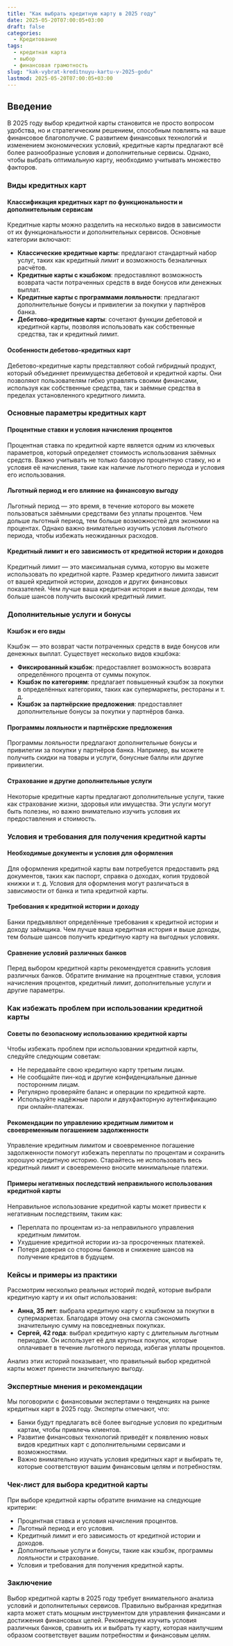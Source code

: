 ```yaml
---
title: "Как выбрать кредитную карту в 2025 году"
date: 2025-05-20T07:00:05+03:00
draft: false
categories:
  - Кредитование
tags:
  - кредитная карта
  - выбор
  - финансовая грамотность
slug: "kak-vybrat-kreditnuyu-kartu-v-2025-godu"
lastmod: 2025-05-20T07:00:05+03:00
---
```


## Введение

В 2025 году выбор кредитной карты становится не просто вопросом удобства, но и стратегическим решением, способным повлиять на ваше финансовое благополучие. С развитием финансовых технологий и изменением экономических условий, кредитные карты предлагают всё более разнообразные условия и дополнительные сервисы. Однако, чтобы выбрать оптимальную карту, необходимо учитывать множество факторов.

### Виды кредитных карт

#### Классификация кредитных карт по функциональности и дополнительным сервисам

Кредитные карты можно разделить на несколько видов в зависимости от их функциональности и дополнительных сервисов. Основные категории включают:

- **Классические кредитные карты**: предлагают стандартный набор услуг, таких как кредитный лимит и возможность безналичных расчётов.
- **Кредитные карты с кэшбэком**: предоставляют возможность возврата части потраченных средств в виде бонусов или денежных выплат.
- **Кредитные карты с программами лояльности**: предлагают дополнительные бонусы и привилегии за покупки у партнёров банка.
- **Дебетово-кредитные карты**: сочетают функции дебетовой и кредитной карты, позволяя использовать как собственные средства, так и кредитный лимит.

#### Особенности дебетово-кредитных карт

Дебетово-кредитные карты представляют собой гибридный продукт, который объединяет преимущества дебетовой и кредитной карты. Они позволяют пользователям гибко управлять своими финансами, используя как собственные средства, так и заёмные средства в пределах установленного кредитного лимита.

### Основные параметры кредитных карт

#### Процентные ставки и условия начисления процентов

Процентная ставка по кредитной карте является одним из ключевых параметров, который определяет стоимость использования заёмных средств. Важно учитывать не только базовую процентную ставку, но и условия её начисления, такие как наличие льготного периода и условия его использования.

#### Льготный период и его влияние на финансовую выгоду

Льготный период — это время, в течение которого вы можете пользоваться заёмными средствами без уплаты процентов. Чем дольше льготный период, тем больше возможностей для экономии на процентах. Однако важно внимательно изучить условия льготного периода, чтобы избежать неожиданных расходов.

#### Кредитный лимит и его зависимость от кредитной истории и доходов

Кредитный лимит — это максимальная сумма, которую вы можете использовать по кредитной карте. Размер кредитного лимита зависит от вашей кредитной истории, доходов и других финансовых показателей. Чем лучше ваша кредитная история и выше доходы, тем больше шансов получить высокий кредитный лимит.

### Дополнительные услуги и бонусы

#### Кэшбэк и его виды

Кэшбэк — это возврат части потраченных средств в виде бонусов или денежных выплат. Существует несколько видов кэшбэка:

- **Фиксированный кэшбэк**: предоставляет возможность возврата определённого процента от суммы покупок.
- **Кэшбэк по категориям**: предлагает повышенный кэшбэк за покупки в определённых категориях, таких как супермаркеты, рестораны и т. д.
- **Кэшбэк за партнёрские предложения**: предоставляет дополнительные бонусы за покупки у партнёров банка.

#### Программы лояльности и партнёрские предложения

Программы лояльности предлагают дополнительные бонусы и привилегии за покупки у партнёров банка. Например, вы можете получить скидки на товары и услуги, бонусные баллы или другие привилегии.

#### Страхование и другие дополнительные услуги

Некоторые кредитные карты предлагают дополнительные услуги, такие как страхование жизни, здоровья или имущества. Эти услуги могут быть полезны, но важно внимательно изучить условия их предоставления и стоимость.

### Условия и требования для получения кредитной карты

#### Необходимые документы и условия для оформления

Для оформления кредитной карты вам потребуется предоставить ряд документов, таких как паспорт, справка о доходах, копия трудовой книжки и т. д. Условия для оформления могут различаться в зависимости от банка и типа кредитной карты.

#### Требования к кредитной истории и доходу

Банки предъявляют определённые требования к кредитной истории и доходу заёмщика. Чем лучше ваша кредитная история и выше доходы, тем больше шансов получить кредитную карту на выгодных условиях.

#### Сравнение условий различных банков

Перед выбором кредитной карты рекомендуется сравнить условия различных банков. Обратите внимание на процентные ставки, условия начисления процентов, кредитный лимит, дополнительные услуги и другие параметры.

### Как избежать проблем при использовании кредитной карты

#### Советы по безопасному использованию кредитной карты

Чтобы избежать проблем при использовании кредитной карты, следуйте следующим советам:

- Не передавайте свою кредитную карту третьим лицам.
- Не сообщайте пин-код и другие конфиденциальные данные посторонним лицам.
- Регулярно проверяйте баланс и операции по кредитной карте.
- Используйте надёжные пароли и двухфакторную аутентификацию при онлайн-платежах.

#### Рекомендации по управлению кредитным лимитом и своевременным погашением задолженности

Управление кредитным лимитом и своевременное погашение задолженности помогут избежать переплаты по процентам и сохранить хорошую кредитную историю. Старайтесь не использовать весь кредитный лимит и своевременно вносите минимальные платежи.

#### Примеры негативных последствий неправильного использования кредитной карты

Неправильное использование кредитной карты может привести к негативным последствиям, таким как:

- Переплата по процентам из-за неправильного управления кредитным лимитом.
- Ухудшение кредитной истории из-за просроченных платежей.
- Потеря доверия со стороны банков и снижение шансов на получение кредитов в будущем.

### Кейсы и примеры из практики

Рассмотрим несколько реальных историй людей, которые выбрали кредитную карту и их опыт использования:

- **Анна, 35 лет**: выбрала кредитную карту с кэшбэком за покупки в супермаркетах. Благодаря этому она смогла сэкономить значительную сумму на повседневных покупках.
- **Сергей, 42 года**: выбрал кредитную карту с длительным льготным периодом. Он использует её для крупных покупок, которые оплачивает в течение льготного периода, избегая уплаты процентов.

Анализ этих историй показывает, что правильный выбор кредитной карты может принести значительную выгоду.

### Экспертные мнения и рекомендации

Мы поговорили с финансовыми экспертами о тенденциях на рынке кредитных карт в 2025 году. Эксперты отмечают, что:

- Банки будут предлагать всё более выгодные условия по кредитным картам, чтобы привлечь клиентов.
- Развитие финансовых технологий приведёт к появлению новых видов кредитных карт с дополнительными сервисами и возможностями.
- Важно внимательно изучать условия кредитных карт и выбирать те, которые соответствуют вашим финансовым целям и потребностям.

### Чек-лист для выбора кредитной карты

При выборе кредитной карты обратите внимание на следующие критерии:

- Процентная ставка и условия начисления процентов.
- Льготный период и его условия.
- Кредитный лимит и его зависимость от кредитной истории и доходов.
- Дополнительные услуги и бонусы, такие как кэшбэк, программы лояльности и страхование.
- Условия и требования для получения кредитной карты.

### Заключение

Выбор кредитной карты в 2025 году требует внимательного анализа условий и дополнительных сервисов. Правильно выбранная кредитная карта может стать мощным инструментом для управления финансами и достижения финансовых целей. Рекомендуем изучить условия различных банков, сравнить их и выбрать ту карту, которая наилучшим образом соответствует вашим потребностям и финансовым целям.
